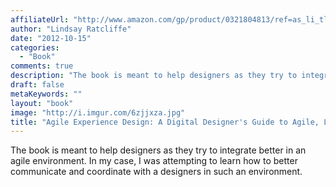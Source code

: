 ```yaml
---
affiliateUrl: "http://www.amazon.com/gp/product/0321804813/ref=as_li_tl?ie=UTF8&camp=1789&creative=390957&creativeASIN=0321804813&linkCode=as2&tag=jaktre-20&linkId=2C6N4BEOTR32S7P4"
author: "Lindsay Ratcliffe"
date: "2012-10-15"
categories:
  - "Book"
comments: true
description: "The book is meant to help designers as they try to integrate better in an agile environment.  In my case, I was attempting to learn how to better comm"
draft: false
metaKeywords: ""
layout: "book"
image: "http://i.imgur.com/6zjjxza.jpg"
title: "Agile Experience Design: A Digital Designer's Guide to Agile, Lean, and Continuous"
---
```


The book is meant to help designers as they try to integrate better in an agile environment.  In my case, I was attempting to learn how to better communicate and coordinate with a designers in such an environment.
